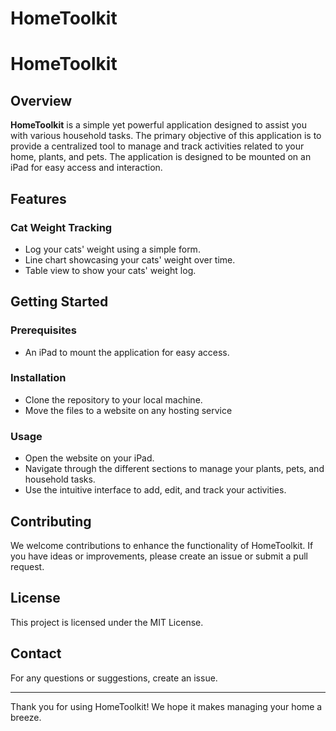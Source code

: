 # HomeToolkit
# HomeToolkit

## Overview

**HomeToolkit** is a simple yet powerful application designed to assist you with various household tasks. The primary objective of this application is to provide a centralized tool to manage and track activities related to your home, plants, and pets. The application is designed to be mounted on an iPad for easy access and interaction.

## Features
### Cat Weight Tracking
- Log your cats' weight using a simple form.
- Line chart showcasing your cats' weight over time.
- Table view to show your cats' weight log.

## Getting Started

### Prerequisites
- An iPad to mount the application for easy access.

### Installation
- Clone the repository to your local machine.
- Move the files to a website on any hosting service

### Usage
- Open the website on your iPad.
- Navigate through the different sections to manage your plants, pets, and household tasks.
- Use the intuitive interface to add, edit, and track your activities.

## Contributing

We welcome contributions to enhance the functionality of HomeToolkit. If you have ideas or improvements, please create an issue or submit a pull request.

## License

This project is licensed under the MIT License.

## Contact

For any questions or suggestions, create an issue.

---

Thank you for using HomeToolkit! We hope it makes managing your home a breeze.
